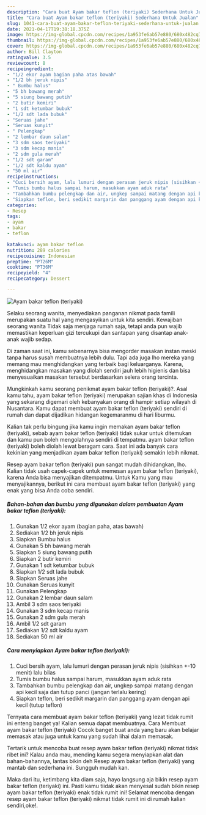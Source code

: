 ```yaml
---
description: "Cara buat Ayam bakar teflon (teriyaki) Sederhana Untuk Jualan"
title: "Cara buat Ayam bakar teflon (teriyaki) Sederhana Untuk Jualan"
slug: 1041-cara-buat-ayam-bakar-teflon-teriyaki-sederhana-untuk-jualan
date: 2021-04-17T19:38:18.375Z
image: https://img-global.cpcdn.com/recipes/1a953fe6ab57e880/680x482cq70/ayam-bakar-teflon-teriyaki-foto-resep-utama.jpg
thumbnail: https://img-global.cpcdn.com/recipes/1a953fe6ab57e880/680x482cq70/ayam-bakar-teflon-teriyaki-foto-resep-utama.jpg
cover: https://img-global.cpcdn.com/recipes/1a953fe6ab57e880/680x482cq70/ayam-bakar-teflon-teriyaki-foto-resep-utama.jpg
author: Bill Clayton
ratingvalue: 3.5
reviewcount: 8
recipeingredient:
- "1/2 ekor ayam bagian paha atas bawah"
- "1/2 bh jeruk nipis"
- " Bumbu halus"
- "5 bh bawang merah"
- "5 siung bawang putih"
- "2 butir kemiri"
- "1 sdt ketumbar bubuk"
- "1/2 sdt lada bubuk"
- "Seruas jahe"
- "Seruas kunyit"
- " Pelengkap"
- "2 lembar daun salam"
- "3 sdm saos teriyaki"
- "3 sdm kecap manis"
- "2 sdm gula merah"
- "1/2 sdt garam"
- "1/2 sdt kaldu ayam"
- "50 ml air"
recipeinstructions:
- "Cuci bersih ayam, lalu lumuri dengan perasan jeruk nipis (sisihkan +-10 menit) lalu bilas"
- "Tumis bumbu halus sampai harum, masukkan ayam aduk rata"
- "Tambahkan bumbu pelengkap dan air, ungkep sampai matang dengan api kecil saja dan tutup panci (jangan terlalu kering)"
- "Siapkan teflon, beri sedikit margarin dan panggang ayam dengan api kecil (tutup teflon)"
categories:
- Resep
tags:
- ayam
- bakar
- teflon

katakunci: ayam bakar teflon 
nutrition: 289 calories
recipecuisine: Indonesian
preptime: "PT26M"
cooktime: "PT36M"
recipeyield: "4"
recipecategory: Dessert

---
```



![Ayam bakar teflon (teriyaki)](https://img-global.cpcdn.com/recipes/1a953fe6ab57e880/680x482cq70/ayam-bakar-teflon-teriyaki-foto-resep-utama.jpg)

Selaku seorang wanita, menyediakan panganan nikmat pada famili merupakan suatu hal yang mengasyikan untuk kita sendiri. Kewajiban seorang  wanita Tidak saja menjaga rumah saja, tetapi anda pun wajib memastikan keperluan gizi tercukupi dan santapan yang disantap anak-anak wajib sedap.

Di zaman  saat ini, kamu sebenarnya bisa mengorder masakan instan meski tanpa harus susah membuatnya lebih dulu. Tapi ada juga lho mereka yang memang mau menghidangkan yang terbaik bagi keluarganya. Karena, menghidangkan masakan yang diolah sendiri jauh lebih higienis dan bisa menyesuaikan masakan tersebut berdasarkan selera orang tercinta. 



Mungkinkah kamu seorang penikmat ayam bakar teflon (teriyaki)?. Asal kamu tahu, ayam bakar teflon (teriyaki) merupakan sajian khas di Indonesia yang sekarang digemari oleh kebanyakan orang di hampir setiap wilayah di Nusantara. Kamu dapat membuat ayam bakar teflon (teriyaki) sendiri di rumah dan dapat dijadikan hidangan kegemaranmu di hari liburmu.

Kalian tak perlu bingung jika kamu ingin memakan ayam bakar teflon (teriyaki), sebab ayam bakar teflon (teriyaki) tidak sukar untuk ditemukan dan kamu pun boleh mengolahnya sendiri di tempatmu. ayam bakar teflon (teriyaki) boleh diolah lewat beragam cara. Saat ini ada banyak cara kekinian yang menjadikan ayam bakar teflon (teriyaki) semakin lebih nikmat.

Resep ayam bakar teflon (teriyaki) pun sangat mudah dihidangkan, lho. Kalian tidak usah capek-capek untuk memesan ayam bakar teflon (teriyaki), karena Anda bisa menyajikan ditempatmu. Untuk Kamu yang mau menyajikannya, berikut ini cara membuat ayam bakar teflon (teriyaki) yang enak yang bisa Anda coba sendiri.

<!--inarticleads1-->

##### Bahan-bahan dan bumbu yang digunakan dalam pembuatan Ayam bakar teflon (teriyaki):

1. Gunakan 1/2 ekor ayam (bagian paha, atas bawah)
1. Sediakan 1/2 bh jeruk nipis
1. Siapkan  Bumbu halus
1. Gunakan 5 bh bawang merah
1. Siapkan 5 siung bawang putih
1. Siapkan 2 butir kemiri
1. Gunakan 1 sdt ketumbar bubuk
1. Siapkan 1/2 sdt lada bubuk
1. Siapkan Seruas jahe
1. Gunakan Seruas kunyit
1. Gunakan  Pelengkap
1. Gunakan 2 lembar daun salam
1. Ambil 3 sdm saos teriyaki
1. Gunakan 3 sdm kecap manis
1. Gunakan 2 sdm gula merah
1. Ambil 1/2 sdt garam
1. Sediakan 1/2 sdt kaldu ayam
1. Sediakan 50 ml air




<!--inarticleads2-->

##### Cara menyiapkan Ayam bakar teflon (teriyaki):

1. Cuci bersih ayam, lalu lumuri dengan perasan jeruk nipis (sisihkan +-10 menit) lalu bilas
1. Tumis bumbu halus sampai harum, masukkan ayam aduk rata
1. Tambahkan bumbu pelengkap dan air, ungkep sampai matang dengan api kecil saja dan tutup panci (jangan terlalu kering)
1. Siapkan teflon, beri sedikit margarin dan panggang ayam dengan api kecil (tutup teflon)




Ternyata cara membuat ayam bakar teflon (teriyaki) yang lezat tidak rumit ini enteng banget ya! Kalian semua dapat membuatnya. Cara Membuat ayam bakar teflon (teriyaki) Cocok banget buat anda yang baru akan belajar memasak atau juga untuk kamu yang sudah lihai dalam memasak.

Tertarik untuk mencoba buat resep ayam bakar teflon (teriyaki) nikmat tidak ribet ini? Kalau anda mau, mending kamu segera menyiapkan alat dan bahan-bahannya, lantas bikin deh Resep ayam bakar teflon (teriyaki) yang mantab dan sederhana ini. Sungguh mudah kan. 

Maka dari itu, ketimbang kita diam saja, hayo langsung aja bikin resep ayam bakar teflon (teriyaki) ini. Pasti kamu tiidak akan menyesal sudah bikin resep ayam bakar teflon (teriyaki) enak tidak rumit ini! Selamat mencoba dengan resep ayam bakar teflon (teriyaki) nikmat tidak rumit ini di rumah kalian sendiri,oke!.

